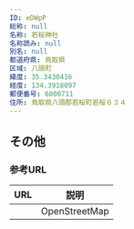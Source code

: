 ```yaml
---
ID: eDWpP
総称: null
名称: 若桜神社
名称読み: null
別名: null
都道府県: 鳥取県
区域: 八頭町
緯度: 35.3430416
経度: 134.3918097
郵便番号: 6800711
住所: 鳥取県八頭郡若桜町若桜６３４
---
```


## その他

### 参考URL

| URL | 説明          |
| --- | ------------- |
|     | OpenStreetMap |
